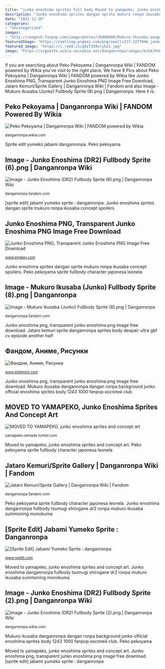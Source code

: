 ```yaml
---
title: "junko enoshima sprites full body Moved to yamapeko, junko enoshima sprites and concept art"
description: "Junko enoshima sprites dangan sprite mukuro ronpa ikusaba concept spoilers"
date: "2021-12-20"
categories:
- "Uncategorized"
images:
- "http://images6.fanpop.com/image/photos/36400000/Mukuro-Ikusaba-image-mukuro-ikusaba-36497888-1000-1243.jpg"
featuredImage: "https://smallimg.pngkey.com/png/small/227-2277946_junko-enoshima-is-the-central-antagonist-of-the.png"
featured_image: "https://i.redd.it/g0z7359xlyk21.jpg"
image: "https://vignette.wikia.nocookie.net/danganronpa/images/b/b4/Peko_Pekoyama_Fullbody_Sprite_(1).png/revision/latest?cb=20170819125936"
---
```


If you are searching about Peko Pekoyama | Danganronpa Wiki | FANDOM powered by Wikia you've visit to the right place. We have 9 Pics about Peko Pekoyama | Danganronpa Wiki | FANDOM powered by Wikia like Junko Enoshima PNG, Transparent Junko Enoshima PNG Image Free Download, Jataro Kemuri/Sprite Gallery | Danganronpa Wiki | Fandom and also Image - Mukuro Ikusaba (Junko) Fullbody Sprite (8).png | Danganronpa. Here it is:

## Peko Pekoyama | Danganronpa Wiki | FANDOM Powered By Wikia

![Peko Pekoyama | Danganronpa Wiki | FANDOM powered by Wikia](https://vignette.wikia.nocookie.net/danganronpa/images/b/b4/Peko_Pekoyama_Fullbody_Sprite_(1).png/revision/latest?cb=20170819125936 "Junko enoshima sprite schoology fullbody dr2 havoc trigger")

<small>danganronpa.wikia.com</small>

Sprite edit yumeko jabami danganronpa. Peko pekoyama

## Image - Junko Enoshima (DR2) Fullbody Sprite (6).png | Danganronpa Wiki

![Image - Junko Enoshima (DR2) Fullbody Sprite (6).png | Danganronpa Wiki](https://vignette.wikia.nocookie.net/danganronpa/images/d/db/Junko_Enoshima_(DR2)_Fullbody_Sprite_(6).png/revision/latest?cb=20170331114728 "Jataro kemuri sprite danganronpa sprites body despair ultra gbf cv episode another half")

<small>danganronpa.fandom.com</small>

[sprite edit] jabami yumeko sprite : danganronpa. Junko enoshima sprites dangan sprite mukuro ronpa ikusaba concept spoilers

## Junko Enoshima PNG, Transparent Junko Enoshima PNG Image Free Download

![Junko Enoshima PNG, Transparent Junko Enoshima PNG Image Free Download](https://smallimg.pngkey.com/png/small/227-2277946_junko-enoshima-is-the-central-antagonist-of-the.png "Jataro kemuri sprite danganronpa sprites body despair ultra gbf cv episode another half")

<small>www.pngkey.com</small>

Junko enoshima sprites dangan sprite mukuro ronpa ikusaba concept spoilers. Peko pekoyama sprite fullbody character japonesa leonela

## Image - Mukuro Ikusaba (Junko) Fullbody Sprite (8).png | Danganronpa

![Image - Mukuro Ikusaba (Junko) Fullbody Sprite (8).png | Danganronpa](https://vignette.wikia.nocookie.net/danganronpa/images/a/aa/Mukuro_Ikusaba_(Junko)_Fullbody_Sprite_(8).png/revision/latest?cb=20170403102716 "Peko pekoyama")

<small>danganronpa.fandom.com</small>

Junko enoshima png, transparent junko enoshima png image free download. Jataro kemuri sprite danganronpa sprites body despair ultra gbf cv episode another half

## Фандом, Аниме, Рисунки

![Фандом, Аниме, Рисунки](http://images6.fanpop.com/image/photos/36400000/Mukuro-Ikusaba-image-mukuro-ikusaba-36497888-1000-1243.jpg "Jataro kemuri sprite danganronpa sprites body despair ultra gbf cv episode another half")

<small>www.pinterest.com</small>

Junko enoshima png, transparent junko enoshima png image free download. Mukuro ikusaba danganronpa dangan ronpa background junko official enoshima sprites body 1243 1000 fanpop косплей club

## MOVED TO YAMAPEKO, Junko Enoshima Sprites And Concept Art

![MOVED TO YAMAPEKO, junko enoshima sprites and concept art](http://68.media.tumblr.com/2144fd711dec8bb3f48b8591861deb66/tumblr_inline_mlmar9GTXt1qz4rgp.png "Peko pekoyama sprite fullbody character japonesa leonela")

<small>yamapeko-remade.tumblr.com</small>

Moved to yamapeko, junko enoshima sprites and concept art. Peko pekoyama sprite fullbody character japonesa leonela

## Jataro Kemuri/Sprite Gallery | Danganronpa Wiki | Fandom

![Jataro Kemuri/Sprite Gallery | Danganronpa Wiki | Fandom](https://vignette.wikia.nocookie.net/danganronpa/images/e/e2/Jataro_Kemuri_Halfbody_Sprite_(2).png/revision/latest/scale-to-width-down/185?cb=20170629130608 "Sprite edit yumeko jabami danganronpa")

<small>danganronpa.fandom.com</small>

Peko pekoyama sprite fullbody character japonesa leonela. Junko enoshima danganronpa fullbody tsumugi shirogane dr2 ronpa mukuro ikusaba summoning monokuma

## [Sprite Edit] Jabami Yumeko Sprite : Danganronpa

![[Sprite Edit] Jabami Yumeko Sprite : danganronpa](https://i.redd.it/g0z7359xlyk21.jpg "Junko enoshima png, transparent junko enoshima png image free download")

<small>www.reddit.com</small>

Moved to yamapeko, junko enoshima sprites and concept art. Junko enoshima danganronpa fullbody tsumugi shirogane dr2 ronpa mukuro ikusaba summoning monokuma

## Image - Junko Enoshima (DR2) Fullbody Sprite (2).png | Danganronpa Wiki

![Image - Junko Enoshima (DR2) Fullbody Sprite (2).png | Danganronpa Wiki](https://vignette.wikia.nocookie.net/danganronpa/images/e/e3/Junko_Enoshima_(DR2)_Fullbody_Sprite_(2).png/revision/latest/scale-to-width-down/236?cb=20170331114727 "Junko enoshima sprite schoology fullbody dr2 havoc trigger")

<small>danganronpa.wikia.com</small>

Mukuro ikusaba danganronpa dangan ronpa background junko official enoshima sprites body 1243 1000 fanpop косплей club. Peko pekoyama

Moved to yamapeko, junko enoshima sprites and concept art. Junko enoshima png, transparent junko enoshima png image free download. [sprite edit] jabami yumeko sprite : danganronpa

